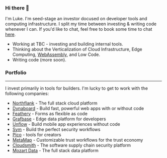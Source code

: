 ### Hi there 👋

I'm Luke. I'm seed-stage an investor docused on developer tools and computing infrastructure. I split my time between investing & writing code whenever I can. If you'd like to chat, feel free to book some time to chat [here](https://calendly.com/byrnemluke).

- Working at TBC - investing and building internal tools.
- Thinking about the Verticalization of Cloud Infrastructure, Edge Computing, [WebAssembly](https://byrnemluke.com/posts/webassembly), and Low Code.
- Writing code (more soon).

### Portfolio
---
I invest primarily in tools for builders. I'm lucky to get to work with the following companies:

- [Northflank](https://northflank.com) - The full stack cloud platform
- [Dynaboard](https://dynaboard.com) - Build fast, powerful web apps with or without code
- [Feathery](https://feathery.io) - Forms as flexible as code
- [Grafbase](https://grafbase.com) - Edge data platform for developers
- [Unflow](https://unflow.com) - Build mobile app experiences without code
- [Sym](https://symops.com) - Build the perfect security workflows
- [Pico](https://trypico.com) - tools for creators
- [MetaMap](https://metamap.com) - Customizable trust workflows for the trust economy
- [Cloudsmith](https://cloudsmith.com) -  The software supply chain security platform
- [Mozart Data](https://mozartdata.com) - The full stack data platform
